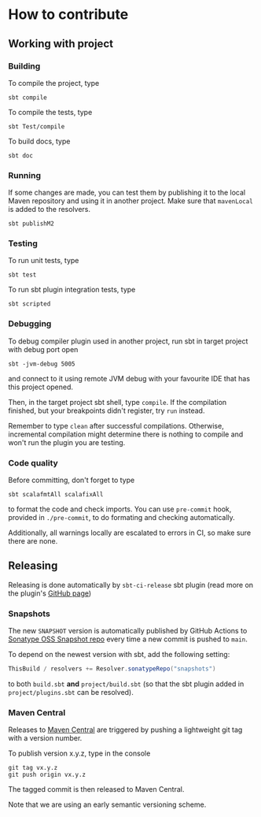# How to contribute

## Working with project

### Building

To compile the project, type
```shell
sbt compile
```

To compile the tests, type
```shell
sbt Test/compile
```

To build docs, type
```shell
sbt doc
```

### Running
If some changes are made, you can test them by publishing it to the local Maven repository
and using it in another project. Make sure that `mavenLocal` is added to the resolvers.

```shell
sbt publishM2
```

### Testing

To run unit tests, type
```shell
sbt test
```

To run sbt plugin integration tests, type
```shell
sbt scripted
```

### Debugging

To debug compiler plugin used in another project, run sbt in target project with debug port open
```shell
sbt -jvm-debug 5005
```
and connect to it using remote JVM debug with your favourite IDE that has this project opened.

Then, in the target project sbt shell, type `compile`. If the compilation finished, but your breakpoints didn't register, try `run` instead.

Remember to type `clean` after successful compilations.
Otherwise, incremental compilation might determine there is nothing to compile and won't run the plugin you are testing.

### Code quality

Before committing, don't forget to type
```shell
sbt scalafmtAll scalafixAll
```
to format the code and check imports. You can use `pre-commit` hook, provided in `./pre-commit`, to do formating and checking automatically.

Additionally, all warnings locally are escalated to errors in CI, so make sure there are none.

## Releasing

Releasing is done automatically by `sbt-ci-release` sbt plugin (read more on the plugin's [GitHub page](https://github.com/sbt/sbt-ci-release))

### Snapshots

The new `SNAPSHOT` version is automatically published by GitHub Actions to [Sonatype OSS Snapshot repo](https://oss.sonatype.org/content/repositories/snapshots/org/virtuslab/ash/) every time a new commit is pushed to `main`.

To depend on the newest version with sbt, add the following setting:
```scala
ThisBuild / resolvers += Resolver.sonatypeRepo("snapshots")
```
to both `build.sbt` **and** `project/build.sbt` (so that the sbt plugin added in `project/plugins.sbt` can be resolved).

### Maven Central

Releases to [Maven Central](https://repo1.maven.org/maven2/org/virtuslab/ash/) are triggered by pushing a lightweight git tag with a version number.

To publish version x.y.z, type in the console
```shell
git tag vx.y.z
git push origin vx.y.z
```
The tagged commit is then released to Maven Central.

Note that we are using an early semantic versioning scheme.
